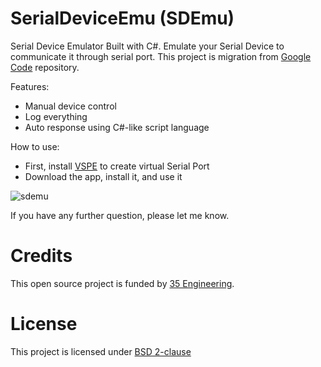 # SerialDeviceEmu (SDEmu)

Serial Device Emulator Built with C#.
Emulate your Serial Device to communicate it through serial port.
This project is migration from [Google Code][googlecode] repository.

Features:
- Manual device control
- Log everything
- Auto response using C#-like script language

How to use:

- First, install [VSPE][vspe] to create virtual Serial Port
- Download the app, install it, and use it

![sdemu][sdemu]

If you have any further question, please let me know.

# Credits

This open source project is funded by [35 Engineering](http://35engineering.com).

# License

This project is licensed under [BSD 2-clause][bsd2]

[bsd2]: https://github.com/junian/SerialDeviceEmu/blob/master/LICENSE
[vspe]: http://www.eterlogic.com/Products.VSPE.html
[googlecode]: https://code.google.com/p/sdemu/
[sdemu]: https://raw.github.com/junian/SerialDeviceEmu/gh-pages/img/screenshots/sdemu-01.jpg "SDEmu"
[35e]: http://35engineering.com/wp-content/uploads/2013/07/35-color-web.png "35 Engineering"
